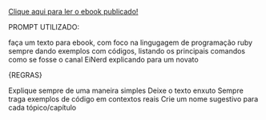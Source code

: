 <a href="https://www.linkedin.com/posts/cadumorito_ebook-linguagem-de-programa%C3%A7%C3%A3o-ruby-activity-7207884261729648640-s7BE?utm_source=share&utm_medium=member_desktop">Clique aqui para ler o ebook publicado!</a>
<p></p>

PROMPT UTILIZADO:

faça um texto para ebook, com foco na lingugagem de programação ruby sempre dando exemplos com códigos, listando os principais comandos como se fosse o canal EiNerd explicando para um novato

{REGRAS}

Explique sempre de uma maneira simples
Deixe o texto enxuto
Sempre traga exemplos de código em contextos reais
Crie um nome sugestivo para cada tópico/capítulo

